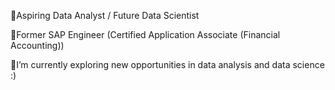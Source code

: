 🐙Aspiring Data Analyst / Future Data Scientist

🐙Former SAP Engineer (Certified Application Associate (Financial Accounting))


🐙I’m currently exploring new opportunities in data analysis and data science :)
